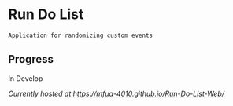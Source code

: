 # Run Do List

`Application for randomizing custom events`

## Progress

In Develop

*Currently hosted at https://mfua-4010.github.io/Run-Do-List-Web/* 